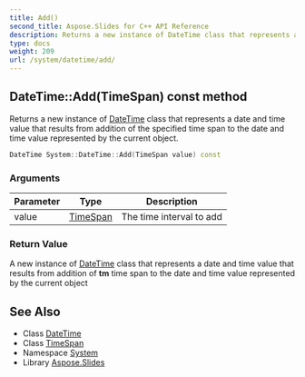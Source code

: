 ```yaml
---
title: Add()
second_title: Aspose.Slides for C++ API Reference
description: Returns a new instance of DateTime class that represents a date and time value that results from addition of the specified time span to the date and time value represented by the current object.
type: docs
weight: 209
url: /system/datetime/add/
---
```

## DateTime::Add(TimeSpan) const method


Returns a new instance of [DateTime](../) class that represents a date and time value that results from addition of the specified time span to the date and time value represented by the current object.

```cpp
DateTime System::DateTime::Add(TimeSpan value) const
```


### Arguments

| Parameter | Type | Description |
| --- | --- | --- |
| value | [TimeSpan](../../timespan/) | The time interval to add |

### Return Value

A new instance of [DateTime](../) class that represents a date and time value that results from addition of **tm** time span to the date and time value represented by the current object

## See Also

* Class [DateTime](../)
* Class [TimeSpan](../../timespan/)
* Namespace [System](../../)
* Library [Aspose.Slides](../../../)
